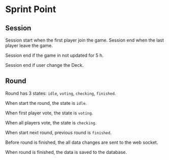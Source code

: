 # Sprint Point

## Session

Session start when the first player join the game. Session end when the last
player leave the game.

Session end if the game in not updated for 5 h.

Session end if user change the Deck.

## Round

Round has 3 states: `idle`, `voting`, `checking`, `finished`.

When start the round, the state is `idle`.

When first player vote, the state is `voting`.

When all players vote, the state is `checking`.

When start next round, previous round is `finished`.

Before round is finished, the all data changes are sent to the web socket.

When round is finished, the data is saved to the database.
